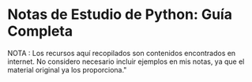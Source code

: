 # Notas de Estudio de Python: Guía Completa
NOTA : Los recursos aquí recopilados son contenidos encontrados en internet. No considero necesario incluir ejemplos en mis notas, ya que el material original ya los proporciona."
